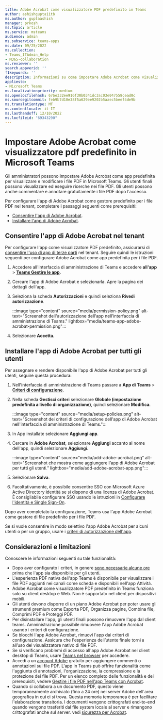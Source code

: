 ```yaml
---
title: Adobe Acrobat come visualizzatore PDF predefinito in Teams
author: ashishguptaiitb
ms.author: guptaashish
manager: prkosh
ms.topic: article
ms.service: msteams
audience: admin
ms.subservice: teams-apps
ms.date: 09/25/2022
ms.collection:
- Teams_ITAdmin_Help
- M365-collaboration
ms.reviewer: ''
search.appverid: ''
f1keywords: ''
description: Informazioni su come impostare Adobe Acrobat come visualizzatore PDF predefinito per visualizzare e modificare i file PDF in Microsoft Teams.
appliesto:
- Microsoft Teams
ms.localizationpriority: medium
ms.openlocfilehash: 67be332ee916f30b0341dc3ac03e047558cead0c
ms.sourcegitcommit: feb9b7d10e38f5a629ee9202b5aaec5beef4de9b
ms.translationtype: MT
ms.contentlocale: it-IT
ms.lasthandoff: 12/10/2022
ms.locfileid: "69343290"
---
```

# <a name="set-adobe-acrobat-as-the-default-pdf-viewer-in-microsoft-teams"></a>Impostare Adobe Acrobat come visualizzatore pdf predefinito in Microsoft Teams

Gli amministratori possono impostare Adobe Acrobat come app predefinita per visualizzare e modificare i file PDF in Microsoft Teams. Gli utenti finali possono visualizzare ed eseguire ricerche nei file PDF. Gli utenti possono anche commentare e annotare gratuitamente i file PDF dopo l'accesso.

Per configurare l'app di Adobe Acrobat come gestore predefinito per i file PDF nel tenant, completare i passaggi seguenti come prerequisiti:

* [Consentire l'app di Adobe Acrobat](#allow-adobe-acrobat-app-in-your-tenant).
* [Installare l'app di Adobe Acrobat](#install-adobe-acrobat-app-for-all-users).

## <a name="allow-adobe-acrobat-app-in-your-tenant"></a>Consentire l'app di Adobe Acrobat nel tenant

Per configurare l'app come visualizzatore PDF predefinito, assicurarsi di [consentire l'uso di app di terze parti](manage-apps.md#manage-org-wide-app-settings) nel tenant. Seguire quindi le istruzioni seguenti per configurare Adobe Acrobat come app predefinita per i file PDF.

1. Accedere all'interfaccia di amministrazione di Teams e accedere **all'app** > **[Teams Gestire le app](https://admin.teams.microsoft.com/policies/manage-apps)**.

1. Cercare l'app di Adobe Acrobat e selezionarla. Apre la pagina dei dettagli dell'app.

1. Seleziona la scheda **Autorizzazioni** e quindi seleziona **Rivedi autorizzazione**.

   :::image type="content" source="media/permission-policy.png" alt-text="Screenshot dell'autorizzazione dell'app nell'interfaccia di amministrazione di Teams." lightbox="media/teams-app-adobe-acrobat-permission.png":::

1. Selezionare **Accetta**.

## <a name="install-adobe-acrobat-app-for-all-users"></a>Installare l'app di Adobe Acrobat per tutti gli utenti

Per assegnare e rendere disponibile l'app di Adobe Acrobat per tutti gli utenti, seguire questa procedura:

1. Nell'interfaccia di amministrazione di Teams passare a **App di Teams** > [**Criteri di configurazione**](https://admin.teams.microsoft.com/policies/app-setup).

1. Nella scheda **Gestisci criteri** selezionare **Globale (impostazione predefinita a livello di organizzazione)**, quindi selezionare **Modifica**.

   :::image type="content" source="media/setup-policies.png" alt-text="Screenshot dei criteri di configurazione dell'app di Adobe Acrobat nell'interfaccia di amministrazione di Teams.":::

1. In App installate selezionare **Aggiungi app**.

1. Cercare in **Adobe Acrobat**, selezionare **Aggiungi** accanto al nome dell'app, quindi selezionare **Aggiungi**.

   :::image type="content" source="media/add-adobe-acrobat.png" alt-text="Screenshot che mostra come aggiungere l'app di Adobe Acrobat per tutti gli utenti." lightbox="media/add-adobe-acrobat-app.png":::

1. Selezionare **Salva**.

1. Facoltativamente, è possibile consentire SSO con Microsoft Azure Active Directory identità se si dispone di una licenza di Adobe Acrobat. È consigliabile configurare SSO usando le istruzioni in [Configurare l'identità e Single Sign-On](https://helpx.adobe.com/enterprise/using/set-up-identity.html).

Dopo aver completato la configurazione, Teams usa l'app Adobe Acrobat come gestore di file predefinito per i file PDF.

Se si vuole consentire in modo selettivo l'app Adobe Acrobat per alcuni utenti o per un gruppo, usare i [criteri di autorizzazione dell'app](teams-app-permission-policies.md).

## <a name="considerations-and-limitations"></a>Considerazioni e limitazioni

Conoscere le informazioni seguenti su tale funzionalità:

* Dopo aver configurato i criteri, in genere [sono necessarie alcune ore](teams-app-setup-policies.md#considerations-and-limitations) prima che l'app sia disponibile per gli utenti.
* L'esperienza PDF nativa dell'app Teams è disponibile per visualizzare i file PDF aggiunti nei canali come scheda e disponibili nell'app Attività.
* Adobe Acrobat come visualizzatore PDF predefinito in Teams funziona solo su client desktop e Web. Non è supportato nel client per dispositivi mobili.
* Gli utenti devono disporre di un piano Adobe Acrobat per poter usare gli strumenti premium come Esporta PDF, Organizza pagine, Combina file, Comprimi PDF e Proteggi PDF.
* Per disinstallare l'app, gli utenti finali possono rimuovere l'app dal client teams. Amministrazione possibile rimuovere l'app Adobe Acrobat usando i criteri di configurazione.
* Se blocchi l'app Adobe Acrobat, rimuovi l'app dai criteri di configurazione. Assicura che l'esperienza dell’utente finale torni a all’uso del visualizzatore nativo di file PDF.
* Se si verificano problemi di accesso all'app Adobe Acrobat nel client desktop di Teams, usare [Teams nel browser](https://teams.microsoft.com/) per accedere.
* Accedi a un [account Adobe](https://acrobat.adobe.com/us/en/) gratuito per aggiungere commenti o annotazioni sui file PDF. L'app in Teams può offrire funzionalità come l'aggiunta di annotazioni, l'organizzazione, la compressione e la protezione dei file PDF. Per un elenco completo delle funzionalità e dei prerequisiti, vedere [Gestire i file PDF nell'app Teams con Acrobat](https://www.adobe.com/content/dam/dx-dc/pdf/ue/acrobat-msft-teams-feature-comp-ue.pdf).
* Quando si collabora a un documento PDF, questo viene temporaneamente archiviato (fino a 24 ore) nei server Adobe dell'area geografica in cui ci si trova. Questa memoria temporanea è per facilitare l'elaborazione transitoria. I documenti vengono crittografati end-to-end quando vengono trasferiti dal file system locale al server e rimangono crittografati anche sul server. vedi [sicurezza per Acrobat](https://aka.ms/Adobe_Acrobat_Security).
